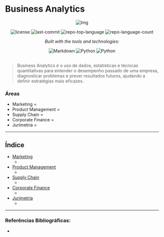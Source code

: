 # Business Analytics

<div align="center">

![Img]()
<!-- BADGES -->
<img src="https://img.shields.io/github/license/HenrySchall/Business_Analytics?style=flat&logo=opensourceinitiative&logoColor=white&color=0080ff" alt="license">
<img src="https://img.shields.io/github/last-commit/HenrySchall/Business_Analytics?style=flat&logo=git&logoColor=white&color=0080ff" alt="last-commit">
<img src="https://img.shields.io/github/languages/top/HenrySchall/Business_Analytics?style=flat&color=0080ff" alt="repo-top-language">
<img src="https://img.shields.io/github/languages/count/HenrySchall/Business_Analytics?style=flat&color=0080ff" alt="repo-language-count">

<em>Built with the tools and technologies:</em>

<img src="https://img.shields.io/badge/Markdown-000000.svg?style=flat&logo=Markdown&logoColor=white" alt="Markdown">
<img src="https://img.shields.io/badge/Python-3776AB.svg?style=flat&logo=Python&logoColor=white" alt="Python">
<img src="https://img.shields.io/badge/Jupyter%20Notebook-F37626?style?style=flat&logo=jupyter&logoColor=white" alt="Python">

</div>
<br>

> Business Analytics é o uso de dados, estatísticas e técnicas quantitativas para entender o desempenho passado de uma empresa, diagnosticar problemas e prever resultados futuros, ajudando a definir estratégias mais eficazes.

### Áreas

* Marketing = 
* Product Management =  
* Supply Chain =
* Corporate Finance = 
* Jurimetria = 
  
---
## Índice

- [Marketing](https://github.com/HenrySchall/Business_Analytics/tree/main/Marketing)
    - []()
- [Product Management](https://github.com/HenrySchall/Business_Analytics/tree/main/Product%20Management)
    - []()
- [Supply Chain]()
    - []()
- [Corporate Finance]()
    - []()
- [Jurimetria]()
    - []()
---

### Referências Bibliográficas:
- 

